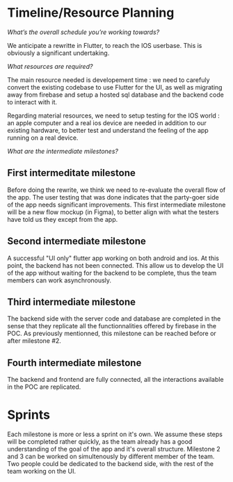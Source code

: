 # Timeline/Resource Planning

*What’s the overall schedule you’re working towards?*

We anticipate a rewritte in Flutter, to reach the IOS userbase.
This is obviously a significant undertaking.


*What resources are required?*

The main resource needed is developement time : we need to carefuly convert the existing codebase to use Flutter for the UI, as well as migrating away from firebase and setup a hosted sql database and the backend code to interact with it.

Regarding material resources, we need to setup testing for the IOS world : an apple computer and a real ios device are needed in addition to our existing hardware, to better test and understand the feeling of the app running on a real device.

*What are the intermediate milestones?*

## First intermeditate milestone

Before doing the rewrite, we think we need to re-evaluate the overall flow of the app. The user testing that was done indicates that the party-goer side of the app needs significant improvements. This first intermediate milestone will be a new flow mockup (in Figma), to better align with what the testers have told us they except from the app.


## Second intermediate milestone

A successful "UI only" flutter app working on both android and ios. At this point, the backend has not been connected.
This allow us to develop the UI of the app without waiting for the backend to be complete, thus the team members can work asynchronously.


## Third intermediate milestone

The backend side with the server code and database are completed in the sense that they replicate all the functionnalities offered by firebase in the POC. As previously mentionned, this milestone can be reached before or after milestone #2.

## Fourth intermediate milestone

The backend and frontend are fully connected, all the interactions available in the POC are replicated.


# Sprints

Each milestone is more or less a sprint on it's own. We assume these steps will be completed rather quickly, as the team already has a good understanding of the goal of the app and it's overall structure. Milestone 2 and 3 can be worked on simultenously by different member of the team. Two people could be dedicated to the backend side, with the rest of the team working on the UI.

